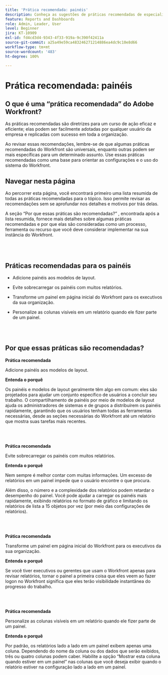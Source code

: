 ```yaml
---
title: 'Prática recomendada: painéis'
description: Conheça as sugestões de práticas recomendadas de especialistas do Adobe Workfront para configurar, gerenciar e usar os painéis do Workfront.
feature: Reports and Dashboards
role: Admin, Leader, User
level: Beginner
jira: KT-10909
exl-id: fd4cd3d4-9343-4f33-919a-9c390f42411a
source-git-commit: a25a49e59ca483246271214886ea4dc9c10e8d66
workflow-type: tm+mt
source-wordcount: '483'
ht-degree: 100%

---
```


# Prática recomendada: painéis

## O que é uma “prática recomendada” do Adobe Workfront?

As práticas recomendadas são diretrizes para um curso de ação eficaz e eficiente; elas podem ser facilmente adotadas por qualquer usuário da empresa e replicadas com sucesso em toda a organização.

Ao revisar essas recomendações, lembre-se de que algumas práticas recomendadas do Workfront são universais, enquanto outras podem ser mais específicas para um determinado assunto. Use essas práticas recomendadas como uma base para orientar as configurações e o uso do sistema do Workfront.

## Navegar nesta página

Ao percorrer esta página, você encontrará primeiro uma lista resumida de todas as práticas recomendadas para o tópico. Isso permite revisar as recomendações sem se aprofundar nos detalhes e motivos por trás delas.

A seção “Por que essas práticas são recomendadas?” , encontrada após a lista resumida, fornece mais detalhes sobre algumas práticas recomendadas e por que elas são consideradas como um processo, ferramenta ou recurso que você deve considerar implementar na sua instância do Workfront.

</br>
</br>

## Práticas recomendadas para os painéis

* Adicione painéis aos modelos de layout.

* Evite sobrecarregar os painéis com muitos relatórios.

* Transforme um painel em página inicial do Workfront para os executivos da sua organização.

* Personalize as colunas visíveis em um relatório quando ele fizer parte de um painel.


</br>
</br>


## Por que essas práticas são recomendadas?

**Prática recomendada**

Adicione painéis aos modelos de layout.

**Entenda o porquê**

Os painéis e modelos de layout geralmente têm algo em comum: eles são projetados para ajudar um conjunto específico de usuários a concluir seu trabalho. O compartilhamento de painéis por meio de modelos de layout ajuda os administradores de sistemas e de grupos a distribuírem os painéis rapidamente, garantindo que os usuários tenham todas as ferramentas necessárias, desde as seções necessárias do Workfront até um relatório que mostra suas tarefas mais recentes.

</br>
</br>

**Prática recomendada**

Evite sobrecarregar os painéis com muitos relatórios.

**Entenda o porquê**

Nem sempre é melhor contar com muitas informações. Um excesso de relatórios em um painel impede que o usuário encontre o que procura.

Além disso, o número e a complexidade dos relatórios podem retardar o desempenho do painel. Você pode ajudar a carregar os painéis mais rapidamente, exibindo relatórios no formato de gráfico e limitando os relatórios de lista a 15 objetos por vez (por meio das configurações de relatórios).

</br>
</br>

**Prática recomendada**

Transforme um painel em página inicial do Workfront para os executivos da sua organização.

**Entenda o porquê**

Se você tiver executivos ou gerentes que usam o Workfront apenas para revisar relatórios, tornar o painel a primeira coisa que eles veem ao fazer logon no Workfront significa que eles terão visibilidade instantânea do progresso do trabalho.

</br>
</br>

**Prática recomendada**

Personalize as colunas visíveis em um relatório quando ele fizer parte de um painel.

**Entenda o porquê**

Por padrão, os relatórios lado a lado em um painel exibem apenas uma coluna. Dependendo do nome da coluna ou dos dados que serão exibidos, três ou quatro colunas podem caber. Habilite a opção “Mostrar esta coluna quando estiver em um painel” nas colunas que você deseja exibir quando o relatório estiver na configuração lado a lado em um painel.
